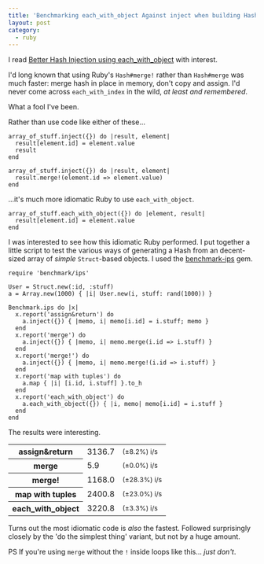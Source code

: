 ```yaml
---
title: 'Benchmarking each_with_object Against inject when building Hashes from Arrays'
layout: post
category:
  - ruby
---
```


I read [Better Hash Injection using each_with_object](http://technology.customink.com/blog/2014/10/14/better-hash-injection-using-each-with-object/) with interest.

I'd long known that using Ruby's `Hash#merge!` rather than `Hash#merge` was much faster: merge hash in place in memory, don't copy and assign. I'd never come across `each_with_index` in the wild, _at least and remembered_.

What a fool I've been.

Rather than use code like either of these...

```
array_of_stuff.inject({}) do |result, element|
  result[element.id] = element.value
  result
end

array_of_stuff.inject({}) do |result, element|
  result.merge!(element.id => element.value)
end
```

...it's much more idiomatic Ruby to use `each_with_object`.

```
array_of_stuff.each_with_object({}) do |element, result|
  result[element.id] = element.value
end
```

I was interested to see how this idiomatic Ruby performed. I put together a little script to test the various ways of generating a Hash from an decent-sized array of _simple_ `Struct`-based objects. I used the [benchmark-ips](https://github.com/evanphx/benchmark-ips) gem.

```
require 'benchmark/ips'

User = Struct.new(:id, :stuff)
a = Array.new(1000) { |i| User.new(i, stuff: rand(1000)) }

Benchmark.ips do |x|
  x.report('assign&return') do
    a.inject({}) { |memo, i| memo[i.id] = i.stuff; memo }
  end
  x.report('merge') do
    a.inject({}) { |memo, i| memo.merge(i.id => i.stuff) }
  end
  x.report('merge!') do
    a.inject({}) { |memo, i| memo.merge!(i.id => i.stuff) }
  end
  x.report('map with tuples') do
    a.map { |i| [i.id, i.stuff] }.to_h
  end
  x.report('each_with_object') do
    a.each_with_object({}) { |i, memo| memo[i.id] = i.stuff }
  end
end
```

The results were interesting.

<table>
<tr>
  <th>assign&return</th>
  <td class="numeric">3136.7</td><td class="numeric"><small>(±8.2%) i/s</small></td>
</tr>
<tr>
  <th>merge</th>
  <td class="numeric">5.9</td><td class="numeric"><small>(±0.0%) i/s</small></td>
</tr>
<tr>
  <th>merge!</th>
  <td class="numeric">1168.0</td><td class="numeric"><small>(±28.3%) i/s</small></td>
</tr>
<tr>
  <th>map with tuples</th>
  <td class="numeric">2400.8</td><td class="numeric"><small>(±23.0%) i/s</small></td>
</tr>
<tr>
  <th>each_with_object</th>
  <td class="numeric">3220.8</td><td class="numeric"><small>(±3.3%) i/s</small></td>
</tr>
</table>

Turns out the most idiomatic code is _also_ the fastest. Followed surprisingly closely by the 'do the simplest thing' variant, but not by a huge amount.

PS If you're using `merge` without the `!` inside loops like this... _just don't_.
